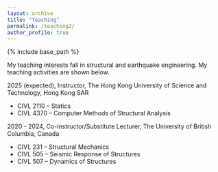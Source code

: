 ```yaml
---
layout: archive
title: "Teaching"
permalink: /teaching2/
author_profile: true
---
```

{% include base_path %}

My teaching interests fall in structural and earthquake engineering. My teaching activities are shown below.

2025 (expected),	 Instructor, The Hong Kong University of Science and Technology, Hong Kong SAR
 * CIVL 2110 – Statics
 * CIVL 4370 – Computer Methods of Structural Analysis
   
2020 - 2024,  Co-instructor/Substitute Lecturer, The University of British Columbia, Canada
 * CIVL 231 – Structural Mechanics
 * CIVL 505 – Seismic Response of Structures
 * CIVL 507 – Dynamics of Structures

